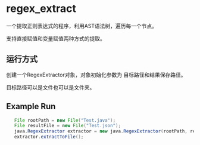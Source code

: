 # regex_extract
一个提取正则表达式的程序，利用AST语法树，遍历每一个节点。

支持直接赋值和变量赋值两种方式的提取。


## 运行方式

创建一个RegexExtractor对象，对象初始化参数为 目标路径和结果保存路径。

目标路径可以是文件也可以是文件夹。

## Example Run
```java
   File rootPath = new File("Test.java");
   File resultFile = new File("Test.json");
   java.RegexExtractor extractor = new java.RegexExtractor(rootPath, resultFile);
   extractor.extractToFile();
```



